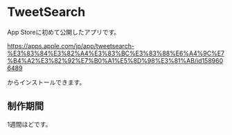 # TweetSearch
App Storeに初めて公開したアプリです。

https://apps.apple.com/jp/app/tweetsearch-%E3%83%84%E3%82%A4%E3%83%BC%E3%83%88%E6%A4%9C%E7%B4%A2%E3%82%92%E7%B0%A1%E5%8D%98%E3%81%AB/id1589606489

からインストールできます。

## 制作期間
1週間ほどです。

